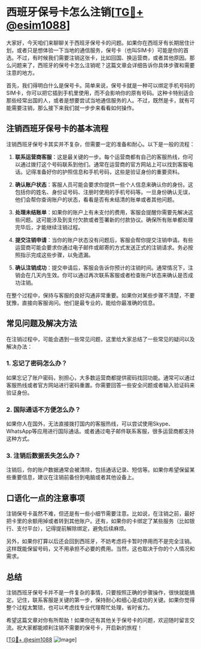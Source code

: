 # 西班牙保号卡怎么注销[[TG💪+ @esim1088](https://t.me/s/esim1088)]

大家好，今天咱们来聊聊关于西班牙保号卡的问题。如果你在西班牙有长期居住计划，或者只是想体验一下当地的通信服务，保号卡（也叫SIM卡）可能是你的首选。不过，有时候我们需要注销这张卡，比如回国、换运营商，或者其他原因。那么问题来了，西班牙的保号卡怎么注销呢？这篇文章会详细告诉你具体步骤和需要注意的地方。

首先，我们得明白什么是保号卡。简单来说，保号卡就是一种可以绑定手机号码的SIM卡，你可以把它插到手机里使用，而不会影响你的原有号码。这种卡特别适合那些经常出国的人，或者是想要尝试当地通信服务的人。不过，既然是卡，就有可能需要注销，那么接下来我们就一步步来看看如何操作。

## 注销西班牙保号卡的基本流程

注销西班牙保号卡其实并不复杂，但需要一定的准备和耐心。以下是一般的流程：

1. **联系运营商客服**：这是最关键的一步。每个运营商都有自己的客服热线，你可以通过拨打这个号码联系到他们。通常在运营商的官方网站上可以找到客服电话。记得准备好你的护照信息和手机号码，这些是验证身份的重要资料。

2. **确认账户状态**：客服人员可能会要求你提供一些个人信息来确认你的身份。这包括你的姓名、身份证号码、注册时使用的手机号码等。一旦身份确认无误，他们会帮你查询账户的状态，看看是否有未结清的账单或者其他问题。

3. **处理未结账单**：如果你的账户上有未支付的费用，客服会提醒你需要先解决这些问题。这可能涉及到支付欠款或者签署新的付款协议。确保所有账单都处理完毕后，才能继续注销过程。

4. **提交注销申请**：当你的账户状态没有问题后，客服会帮你提交注销申请。有些运营商可能会要求你通过电子邮件或邮寄的方式发送正式的注销请求。务必按照指示完成这些步骤，以免遗漏。

5. **确认注销成功**：提交申请后，客服会告诉你预计的注销时间。通常情况下，注销会在几天内生效。你可以通过再次联系客服或者检查账户状态来确认是否成功注销。

在整个过程中，保持与客服的良好沟通非常重要。如果你对某些步骤不清楚，不要犹豫，直接向客服询问。他们是最专业的，能给你最准确的信息。

## 常见问题及解决方法

在注销过程中，可能会遇到一些常见问题，这里给大家总结了一些常见的疑问以及解决办法：

### 1. 忘记了密码怎么办？

如果忘记了账户密码，别担心，大多数运营商都提供密码找回功能。通常可以通过客服热线或者官方网站进行密码重置。你需要回答一些安全问题或者输入验证码来验证身份。

### 2. 国际通话不方便怎么办？

如果你人在国外，无法直接拨打国内的客服热线，可以尝试使用Skype、WhatsApp等应用进行国际通话。或者通过电子邮件联系客服，很多运营商都支持这种方式。

### 3. 注销后数据丢失怎么办？

注销后，你的账户数据通常会被清除，包括通话记录、短信等。如果你希望保留某些重要信息，建议在注销前备份到电脑或者其他设备上。

## 口语化一点的注意事项

注销保号卡虽然不难，但还是有一些小细节需要注意。比如说，在注销之前，最好把卡里的余额用掉或者转到其他账户。还有，如果你的卡绑定了某些服务（比如银行、支付平台），记得提前解除绑定，避免后续麻烦。

另外，如果你打算以后还会回到西班牙，不妨考虑将卡暂时停用而不是完全注销。这样既能保留号码，又不用承担不必要的费用。当然，这也取决于你的个人情况和需求。

## 总结

注销西班牙保号卡并不是一件复杂的事情，只要按照正确的步骤操作，很快就能搞定。记住，联系客服是关键的第一步，保持耐心和细心是成功的关键。如果你觉得整个过程太繁琐，也可以考虑找专业代理帮忙处理，省时省力。

希望这篇文章对你有所帮助！如果你还有其他关于保号卡的问题，欢迎随时留言交流。祝大家都能顺利注销不需要的保号卡，开启新的旅程！

[[TG💪+ @esim1088](https://t.me/s/esim1088) ![Image](https://i.postimg.cc/4NQfJmqS/Snipaste-2025-05-13-00-14-12.png)]